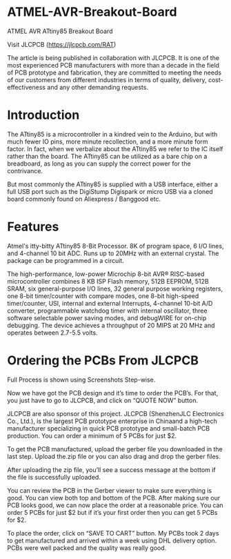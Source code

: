 # ATMEL-AVR-Breakout-Board
ATMEL AVR ATtiny85 Breakout Board

Visit JLCPCB (https://jlcpcb.com/RAT)

The article is being published in collaboration with JLCPCB. It is one of the most experienced PCB manufacturers with more than a decade in the field of PCB prototype and fabrication, they are committed to meeting the needs of our customers from different industries in terms of quality, delivery, cost-effectiveness and any other demanding requests.

# Introduction
The ATtiny85 is a microcontroller in a kindred vein to the Arduino, but with much fewer IO pins, more minute recollection, and a more minute form factor. In fact, when we verbalize about the ATtiny85 we refer to the IC itself rather than the board. The ATtiny85 can be utilized as a bare chip on a breadboard, as long as you can supply the correct power for the contrivance.

But most commonly the ATtiny85 is supplied with a USB interface, either a full USB port such as the DigiStump Digispark or micro USB via a cloned board commonly found on Aliexpress / Banggood etc.

# Features
Atmel's itty-bitty ATtiny85 8-Bit Processor. 8K of program space, 6 I/O lines, and 4-channel 10 bit ADC. Runs up to 20MHz with an external crystal. The package can be programmed in a circuit.

The high-performance, low-power Microchip 8-bit AVR® RISC-based microcontroller combines 8 KB ISP Flash memory, 512B EEPROM, 512B SRAM, six general-purpose I/O lines, 32 general purpose working registers, one 8-bit timer/counter with compare modes, one 8-bit high-speed timer/counter, USI, internal and external Interrupts, 4-channel 10-bit A/D converter, programmable watchdog timer with internal oscillator, three software selectable power saving modes, and debugWIRE for on-chip debugging. The device achieves a throughput of 20 MIPS at 20 MHz and operates between 2.7-5.5 volts.

# Ordering the PCBs From JLCPCB

Full Process is shown using Screenshots Step-wise.

Now we have got the PCB design and it’s time to order the PCB’s. For that, you just have to go to JLCPCB, and click on “QUOTE NOW” button.

JLCPCB are also sponsor of this project. JLCPCB (ShenzhenJLC Electronics Co., Ltd.), is the largest PCB prototype enterprise in Chinaand a high-tech manufacturer specializing in quick PCB prototype and small-batch PCB production. You can order a minimum of 5 PCBs for just $2.

To get the PCB manufactured, upload the gerber file you downloaded in the last step. Upload the.zip file or you can also drag and drop the gerber files.

After uploading the zip file, you’ll see a success message at the bottom if the file is successfully uploaded.

You can review the PCB in the Gerber viewer to make sure everything is good. You can view both top and bottom of the PCB. After making sure our PCB looks good, we can now place the order at a reasonable price. You can order 5 PCBs for just $2 but if it’s your first order then you can get 5 PCBs for $2.

To place the order, click on “SAVE TO CART” button. My PCBs took 2 days to get manufactured and arrived within a week using DHL delivery option. PCBs were well packed and the quality was really good.

